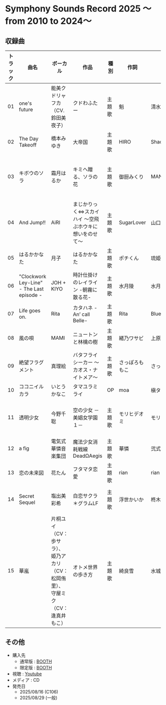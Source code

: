 # Symphony Sounds Record 2025 ～from 2010 to 2024～

## 収録曲

| トラック | 曲名 | ボーカル | 作品 | 種別 | 作詞 | 作曲 | 編曲 | その他 | 年 |
|---|---|---|---|---|---|---|---|---|---|
| 01 | one's future | 能美クドリャフカ（CV.鈴田美夜子） | クドわふたー | 主題歌 | 魁 | 清水準一 | Manack | Key | 2010 |
| 02 | The Day Takeoff | 橋本みゆき | 大帝国 | 主題歌 | HIRO | Shade | | ALICESOFT | 2011 |
| 03 | キボウのソラ | 霜月はるか | キミへ贈る、ソラの花 | 主題歌 | 御厨みくり | MANYO | MANYO | Cabbit </br> ギター：渡邉"nabeken"賢一 ベース：石井康幸 ピアノ：圭輝 ドラム：矢吹正則 バイオリン：土屋玲子 | 2012 |
| 04 | And Jump!! | AiRI | まじかりっく⇔スカイハイ ～空飛ぶホウキに想いをのせて～ | 主題歌 | SugarLover | 山口朗彦 | 山口朗彦 | Whirlpool | 2013 |
| 05 | はるかかなた | 月子 | はるかかなた | 主題歌 | ポチくん | 琉姫アルナ | | SORAHANE </br> 演奏：TAM(Violin) | 2014 |
| 06 | "Clockwork Ley-Line" - The Last episode - | JOH + KIYO | 時計仕掛けのレイライン -朝霧に散る花- | 主題歌 | 水月陵 | 水月陵 | 水月陵 | ユニゾンシフト：ブロッサム </br> ヴァイオリン：TAM(TAMUSIC/ALVINE) | 2015 |
| 07 | Life goes on. | Rita | カタハネ -An’ call Belle- | 主題歌 | Rita | Blueberry&Yogurt | Blueberry&Yogurt | 10mile | 2016 |
| 08 | 風の唄 | MAMI | ニュートンと林檎の樹 | 主題歌 | 緒乃ワサビ | 上原一之龍 | 上原一之龍 | Laplacian | 2017 |
| 09 | 絶望フラグメント | 真理絵 | バタフライシーカー ～カオス・ナイトメア～ | 主題歌 | さっぽろももこ | さっぽろももこ | 折倉俊則 | シルキーズプラスA5和牛 | 2018 |
| 10 | ココニイルカラ | いとうかなこ | タマユラミライ | OP | moa | 槇タケポン | | Azurite | 2019 |
| 11 | 透明少女 | 今野千聡 | 空の少女 －美娼女学園１－ | 主題歌 | モリヒデオミ | モリヒデオミ | モリヒデオミ | Argonauts </br> スタジオ：studio OAHU </br> MIX：モリヒデオミ Mastering：モリヒデオミ | 2020 |
| 12 | a fig | 電気式華憐音楽集団 | 魔法少女消耗戦線 DeadΩAegis | 主題歌 | 華憐 | 弐式・Denkare | 弐式・Denkare | metalogiq | 2021 |
| 13 | 恋の未来図 | 花たん | フタマタ恋愛 | 主題歌 | rian | rian | 山下航生（doubleeleven） | ASa Project | 2022 |
| 14 | Secret Sequel | 塩出美彩希 | 白恋サクラ＊グラムLF | 主題歌 | 浮世かいか | 柊木 | 柊木 | NanaWind </br> 音楽制作：SONO MAKERS </br> Guitar：柊木 | 2023 |
| 15 | 華嵐 | 片桐ユイ（CV：歩サラ）、姫乃アカリ（CV：松岡侑里）、守屋ミク（CV：逢真井もこ） | オトメ世界の歩き方 | 主題歌 | 綺良雪 | 水城新人 | | Orthros | 2024 |

## その他

- 購入先
    - 通常版 : [BOOTH](https://symphonysounds.booth.pm/items/7192522)
    - 限定版 : [BOOTH](https://symphonysounds.booth.pm/items/7192608)
- 視聴 : [Youtube](https://www.youtube.com/watch?v=-ySuygI-IEI)
- メディア : CD
- 発売日 
    - 2025/08/16 (C106)
    - 2025/08/29 (一般) 
